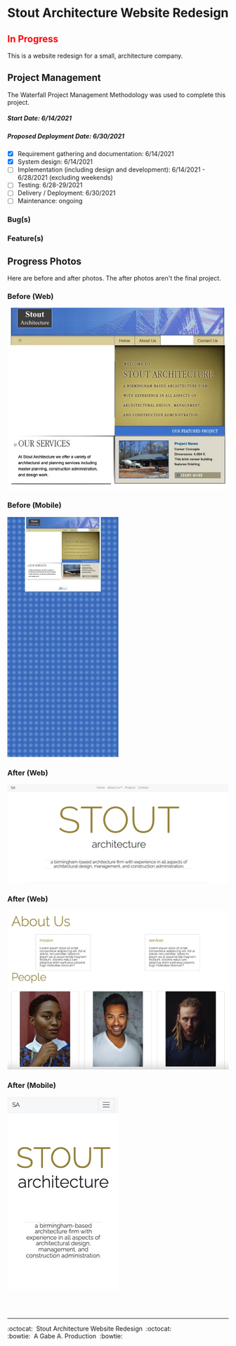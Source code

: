 # Stout Architecture Website Redesign

## <span style="color: red">**In Progress**</span>

<!-- [http://stoutarchitecture.com] -->

This is a website redesign for a small, architecture company.

## Project Management

The Waterfall Project Management Methodology was used to complete this project.

##### Start Date: 6/14/2021

##### Proposed Deployment Date: 6/30/2021

- [x] Requirement gathering and documentation: 6/14/2021
- [x] System design: 6/14/2021
- [ ] Implementation (including design and development): 6/14/2021 - 6/28/2021 (excluding weekends)
- [ ] Testing: 6/28-29/2021
- [ ] Delivery / Deployment: 6/30/2021
- [ ] Maintenance: ongoing

### Bug(s)

### Feature(s)

## Progress Photos

Here are before and after photos. The after photos aren't the final project.

### Before (Web)
<kbd>![Web photo before redesign](src/images/readme/before_web.jpg)</kbd>

### Before (Mobile)
<kbd>![Mobile photo before redesign](src/images/readme/before_mobile.jpg)</kbd>

### After (Web)
<kbd>![Web photo after redesign](src/images/readme/after_web1.jpg)</kbd>

### After (Web)
<kbd>![Web photo after redesign](src/images/readme/after_web2.jpg)</kbd>

### After (Mobile)
<kbd>![Mobile photo after redesign](src/images/readme/after_mobile.jpg)</kbd>

<br/>
<br/>

---

:octocat:&nbsp;&nbsp;Stout Architecture Website Redesign&nbsp;&nbsp;:octocat: <br/>
:bowtie:&nbsp;&nbsp;A Gabe A. Production&nbsp;&nbsp;:bowtie:
